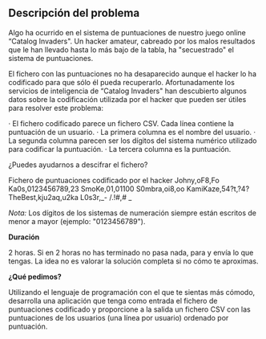## Descripción del problema
Algo ha ocurrido en el sistema de puntuaciones de nuestro juego online “Catalog Invaders". Un hacker amateur, cabreado por los malos resultados que le han llevado hasta lo más bajo de la tabla, ha "secuestrado" el sistema de puntuaciones. 

El fichero con las puntuaciones no ha desaparecido aunque el hacker lo ha codificado para que sólo él pueda recuperarlo. Afortunadamente los servicios de inteligencia de “Catalog Invaders" han descubierto algunos datos sobre la codificación utilizada por el hacker que pueden ser útiles para resolver este problema:

·         El fichero codificado parece un fichero CSV. Cada línea contiene la puntuación de un usuario.
·         La primera columna es el nombre del usuario.
·         La segunda columna parecen ser los dígitos del sistema numérico utilizado para codificar la puntuación.
·         La tercera columna es la puntuación.
 
¿Puedes ayudarnos a descifrar el fichero?
 
Fichero de puntuaciones codificado por el hacker
Johny,oF8,Fo
Ka0s,0123456789,23
SmoKe,01,01100
S0mbra,oi8,oo
KamiKaze,54?t,?4?
TheBest,kju2aq,u2ka
L0s3r,_- /.!#,# _
 
*Nota:* Los dígitos de los sistemas de numeración siempre están escritos de menor a mayor (ejemplo: "0123456789").
 
**Duración**

2 horas. Si en 2 horas no has terminado no pasa nada, para y envía lo que tengas. La idea no es valorar la solución completa si no cómo te aproximas.
 
**¿Qué pedimos?**

Utilizando el lenguaje de programación con el que te sientas más cómodo, desarrolla una aplicación que tenga como entrada el fichero de puntuaciones codificado y proporcione a la salida un fichero CSV con las puntuaciones de los usuarios (una línea por usuario) ordenado por puntuación. 